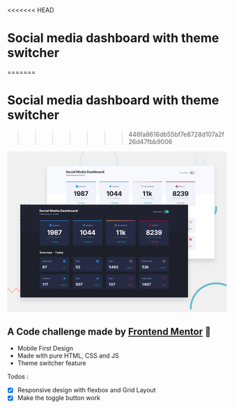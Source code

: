 <<<<<<< HEAD
# Social media dashboard with theme switcher
=======
# Social media dashboard with theme switcher 
>>>>>>> 446fa8616db55bf7e8728d107a2f26d47fbb9006

![Design preview for the Social media dashboard with theme switcher coding challenge](./design/desktop-preview.jpg)

## A Code challenge made by [Frontend Mentor](https://www.frontendmentor.io/) 🚀

- Mobile First Design
- Made with pure HTML, CSS and JS
- Theme switcher feature

Todos :

- [x] Responsive design with flexbox and Grid Layout
- [x] Make the toggle button work
